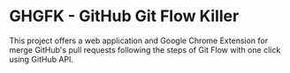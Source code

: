 # GHGFK - GitHub Git Flow Killer

This project offers a web application and Google Chrome Extension for merge GitHub's pull requests following the steps of Git Flow with one click using GitHub API.



